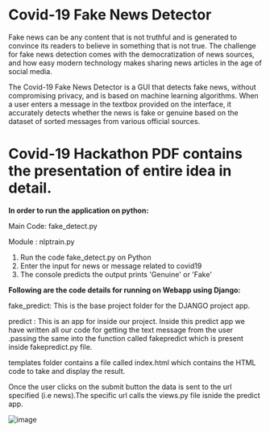 # Covid-19 Fake News Detector

Fake news can be any content that is not truthful and is generated to convince its readers to believe in something that is not true. 
The challenge for fake news detection comes with the democratization of news sources, and how easy modern technology makes sharing news 
articles in the age of social media.


The Covid-19 Fake News Detector is a GUI that detects fake news, without compromising privacy, and is based on machine learning algorithms. 
When a user enters a message in the textbox provided on the interface, it accurately detects whether the news is fake or genuine based on the dataset of sorted messages from various official sources.

# Covid-19 Hackathon PDF contains the presentation of entire idea in detail.

__In order to run the application on python:__

Main Code: fake_detect.py

Module : nlptrain.py

1. Run the code fake_detect.py on Python
2. Enter the input for news or message related to covid19
3. The console predicts the output prints 'Genuine' or 'Fake'


__Following are the code details for running on Webapp using Django:__

fake_predict: This is the base project folder for the DJANGO project app.

predict : This is an app for inside our project.
Inside this predict app we have written all our code for getting the text message from the user .passing the same into the function called fakepredict which is present inside fakepredict.py file.

templates folder contains a file called index.html which contains the  HTML code to take and display the result.

Once the user clicks on the submit button the data is sent to the url specified (i.e news).The specific url calls the views.py file isnide the predict app.

![image](https://user-images.githubusercontent.com/63463655/79018843-7238fb00-7b92-11ea-8ad1-7e6cd61856d7.png)







